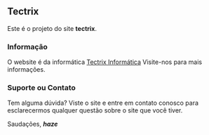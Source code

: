 ## Tectrix

Este é o projeto do site **tectrix**.

### Informação

O website é da informática [Tectrix Informática](http://tectrix.tk)
Visite-nos para mais informações.

### Suporte ou Contato

Tem alguma dúvida? Viste o site e entre em contato conosco para esclarecermos qualquer questão sobre o site que você tiver.

Saudações,
_**haze**_
